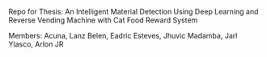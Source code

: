 Repo for Thesis: An Intelligent Material Detection Using Deep Learning and Reverse Vending 
Machine with Cat Food Reward System 

Members:
Acuna, Lanz
Belen, Eadric
Esteves, Jhuvic
Madamba, Jarl
Ylasco, Arlon JR
